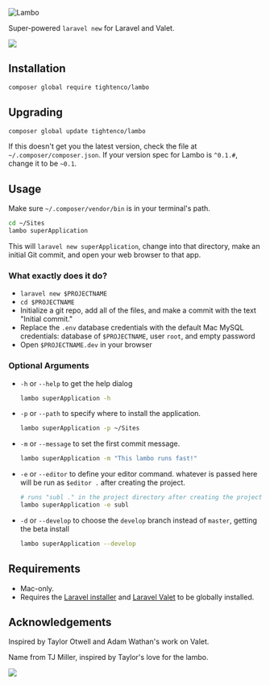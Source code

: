 ![Lambo](https://raw.githubusercontent.com/tightenco/lambo/master/lambo.jpg)

Super-powered `laravel new` for Laravel and Valet.


![](https://raw.githubusercontent.com/tightenco/lambo/master/lambo.gif)


## Installation

```bash
composer global require tightenco/lambo
```

## Upgrading 

```bash
composer global update tightenco/lambo
```

If this doesn't get you the latest version, check the file at `~/.composer/composer.json`. If your version spec for Lambo is `^0.1.#`, change it to be `~0.1`.

## Usage

Make sure `~/.composer/vendor/bin` is in your terminal's path.

```bash
cd ~/Sites
lambo superApplication
```

This will `laravel new superApplication`, change into that directory, make an initial Git commit, and open your web browser to that app.

### What exactly does it do?

- `laravel new $PROJECTNAME`
- `cd $PROJECTNAME`
- Initialize a git repo, add all of the files, and make a commit with the text "Initial commit."
- Replace the `.env` database credentials with the default Mac MySQL credentials: database of `$PROJECTNAME`, user `root`, and empty password
- Open `$PROJECTNAME.dev` in your browser

### Optional Arguments

- `-h` or `--help` to get the help dialog

  ```bash
  lambo superApplication -h
  ```

- `-p` or `--path` to specify where to install the application.

  ```bash
  lambo superApplication -p ~/Sites
  ```

- `-m` or `--message` to set the first commit message.

  ```bash
  lambo superApplication -m "This lambo runs fast!"
  ```

- `-e` or `--editor` to define your editor command. whatever is passed here will be run as `$editor .` after creating the project.

  ```bash
  # runs "subl ." in the project directory after creating the project
  lambo superApplication -e subl 
  ```

- `-d` or `--develop` to choose the `develop` branch instead of `master`, getting the beta install

  ```bash
  lambo superApplication --develop
  ```

## Requirements

- Mac-only.
- Requires the [Laravel installer](https://laravel.com/docs/installation#installing-laravel) and [Laravel Valet](https://laravel.com/docs/valet) to be globally installed.

## Acknowledgements

Inspired by Taylor Otwell and Adam Wathan's work on Valet.

Name from TJ Miller, inspired by Taylor's love for the lambo.

![](https://i.imgur.com/CrS803Y.gif)
